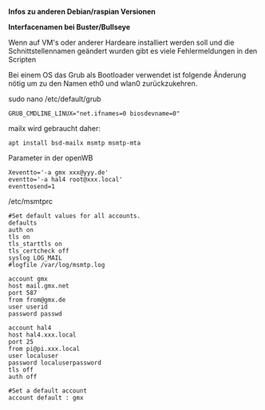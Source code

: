 **Infos zu anderen Debian/raspian Versionen**

**Interfacenamen bei Buster/Bullseye**

Wenn auf VM's oder anderer Hardeare installiert werden soll
und die Schnittstellennamen geändert wurden
gibt es viele Fehlermeldungen in den Scripten

Bei einem OS das Grub als Bootloader verwendet ist folgende Änderung nötig
um zu den Namen eth0 und wlan0 zurückzukehren.

sudo nano /etc/default/grub
```
GRUB_CMDLINE_LINUX="net.ifnames=0 biosdevname=0"
```


mailx wird gebraucht 
daher:
```
apt install bsd-mailx msmtp msmtp-mta
```

Parameter in der openWB
```
Xeventto='-a gmx xxx@yyy.de'
eventto='-a hal4 root@xxx.local'
eventtosend=1
```


/etc/msmtprc
```
#Set default values for all accounts.
defaults
auth on
tls on
tls_starttls on
tls_certcheck off
syslog LOG_MAIL
#logfile /var/log/msmtp.log

account gmx
host mail.gmx.net
port 587
from from@gmx.de
user userid
password passwd

account hal4
host hal4.xxx.local
port 25
from pi@pi.xxx.local
user localuser
password localuserpassword
tls off
auth off

#Set a default account
account default : gmx

```
